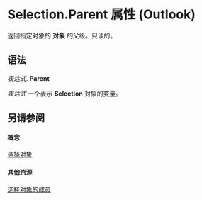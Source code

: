 
# Selection.Parent 属性 (Outlook)

返回指定对象的 **对象** 的父级。只读的。


## 语法

 _表达式_. **Parent**

 _表达式_ 一个表示 **Selection** 对象的变量。


## 另请参阅


#### 概念


[选择对象](0b06a3ce-0445-db8f-e6e8-bb7bd469c50f.md)
#### 其他资源


[选择对象的成员](c79922d4-aa76-ff48-f163-8161fa1ae0a8.md)